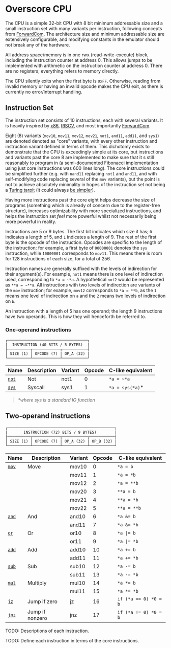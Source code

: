 # Overscore CPU

The CPU is a simple 32-bit CPU with 8 bit minimum addressable size and a small
instruction set with many variants per instruction, following concepts from
[ForwardCom](https://www.forwardcom.info/). The architecture size and minimum
addressable size are extensively configurable, and modifying constants in the
emulator should not break any of the hardware.

All address space/memory is in one rwx (read-write-execute) block, including the
instruction counter at address 0. This allows jumps to be implemented with
arithmetic on the instruction counter at address 0. There are no registers;
everything refers to memory directly.

The CPU silently exits when the first byte is `0xFF`. Otherwise, reading from
invalid memory or having an invalid opcode makes the CPU exit, as there is
currently no error/interrupt handling.

## Instruction Set

The instruction set consists of 10 instructions, each with several variants. It
is heavily inspired by [x86](https://www.felixcloutier.com/x86/),
[RISCV](https://github.com/riscv/riscv-isa-manual/), and most importantly
[ForwardCom](https://www.forwardcom.info/).

Eight (8) variants (`mov10`, `mov11`, `mov12`, `mov21`, `not1`, `and11`,
`add11`, and `sys1`) are denoted denoted as "core" variants, with every other
instruction and instruction variant defined in terms of them. This dichotomy
exists to demonstrate that the CPU is exceedingly simple at its core, but
instructions and variants past the core 8 are implemented to make sure that it
s still reasonably to program in (a semi-documented Fibonacci implementation
using just core instructions was 600 lines long). The core instructions could
be simplified further (e.g. with `nand11` replacing `not1` and `and11`, and with
self-modifying code replacing several of the `mov` variants), but the point is
not to achieve absolutely minimality in hopes of the instruction set not being a
[Turing tarpit](https://en.wikipedia.org/wiki/Turing_tarpit) (it could always
[be simpler](https://en.wikipedia.org/wiki/One-instruction_set_computer)).

Having more instructions past the core eight helps decrease the size of
programs (something which is already of concern due to the register-free
structure), increases optimizability with more specialized instructions, and
helps the instruction set *feel* more powerful whilst not necessarily being more
powerful in reality.

Instructions are 5 or 9 bytes. The first bit indicates which size it has; `0`
indicates a length of 5, and `1` indicates a length of 9. The rest of the first
byte is the opcode of the instruction. Opcodes are specific to the length of the
instruction; for example, a first byte of `00000001` denotes the `sys`
instruction, while `10000001` corresponds to `mov11`. This means there is room
for 128 instructions of each size, for a total of 256.

Instruction names are generally suffixed with the levels of indirection for
their argument(s). For example, `not1` means there is one level of indirection
used, corresponding to `*a = ~*a`. A hypothetical `not2` would be represented as
`**a = ~**a`. All instructions with two levels of indirection are variants of
the `mov` instruction; for example, `mov12` corresponds to `*a = **b`, as the
`1` means one level of indirection on `a` and the `2` means two levels of
indirection on `b`.

An instruction with a length of 5 has one operand; the length 9 instructions
have two operands. This is how they will henceforth be referred to.

### One-operand instructions

```
┌───────────────────────────────────┐
|  INSTRUCTION (40 BITS / 5 BYTES)  | 
├──────────┬────────────┬───────────┤
│ SIZE (1) │ OPCODE (7) | OP_A (32) |
└──────────┴────────────┴───────────┘

```

| Name              | Description | Variant | Opcode | C-like equivalent |
|-------------------|-------------|---------|--------|-------------------|
| [`not`](#not)     | Not         | not1    | 0      | `*a = ~*a`        |
| [`sys`](#syscall) | Syscall     | sys1    | 1      | `*a = sys(*a)`*   |
> _*where sys is a standard IO function_

## Two-operand instructions

```
┌───────────────────────────────────────────────┐
|       INSTRUCTION (72) BITS / 9 BYTES)        |
├──────────┬────────────┬───────────┬───────────┤
│ SIZE (1) │ OPCODE (7) | OP_A (32) | OP_B (32) |
└──────────┴────────────┴───────────┴───────────┘

```

| Name               | Description     | Variant | Opcode | C-like equivalent     |
|--------------------|-----------------|---------|--------|-----------------------|
| [`mov`](#move)     | Move            | mov10   | 0      | `*a = b`              |
|                    |                 | mov11   | 1      | `*a = *b`             |
|                    |                 | mov12   | 2      | `*a = **b`            |
|                    |                 | mov20   | 3      | `**a = b`             |
|                    |                 | mov21   | 4      | `**a = *b`            |
|                    |                 | mov22   | 5      | `**a = **b`           |
| [`and`](#and)      | And             | and10   | 6      | `*a &= b`             |
|                    |                 | and11   | 7      | `*a &= *b`            |
| [`or`](#or)        | Or              | or10    | 8      | `*a \|= b`            |
|                    |                 | or11    | 9      | `*a \|= *b`           |
| [`add`](#add)      | Add             | add10   | 10     | `*a += b`             |
|                    |                 | add11   | 11     | `*a += *b`            |
| [`sub`](#subtract) | Sub             | sub10   | 12     | `*a -= b`             |
|                    |                 | sub11   | 13     | `*a -= *b`            |
| [`mul`](#multiply) | Multiply        | mul10   | 14     | `*a *= b`             |
|                    |                 | mul11   | 15     | `*a *= *b`            |
| [`jz`](#jz)        | Jump if zero    | jz      | 16     | `if (*a == 0) *0 = b` |
| [`jnz`](#jnz)      | Jump if nonzero | jnz     | 17     | `if (*a != 0) *0 = b` |


TODO: Descriptions of each instruction.

TODO: Define each instruction in terms of the core instructions.